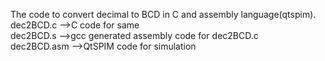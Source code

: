 The code to convert decimal to BCD in C and assembly language(qtspim).
dec2BCD.c -->C code for same <br>
dec2BCD.s -->gcc generated assembly code for dec2BCD.c <br>
dec2BCD.asm -->QtSPIM code for simulation <br>